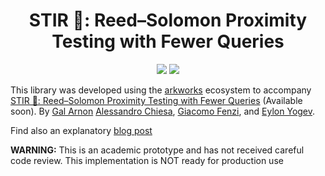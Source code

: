 <h1 align="center">STIR 🥣: Reed–Solomon Proximity Testing with Fewer Queries</h1>

<p align="center">
    <a href="https://github.com/WizardOfMenlo/stir/blob/main/LICENSE-APACHE"><img src="https://img.shields.io/badge/license-APACHE-blue.svg"></a>
    <a href="https://github.com/WizardOfMenlo/stir/blob/main/LICENSE-MIT"><img src="https://img.shields.io/badge/license-MIT-blue.svg"></a>
</p>

This library was developed using the [arkworks](https://arkworks.rs) ecosystem to accompany [STIR 🥣: Reed–Solomon Proximity Testing with Fewer Queries](https://eprint.iacr.org/2024/XXX) (Available soon). 
By [Gal Arnon](https://www.wisdom.weizmann.ac.il/~galar/) [Alessandro Chiesa](https://ic-people.epfl.ch/~achiesa/), [Giacomo Fenzi](https://gfenzi.io), and [Eylon Yogev](https://www.eylonyogev.com/about).

Find also an explanatory [blog post](https://gfenzi.io/papers/stir)

**WARNING:** This is an academic prototype and has not received careful code review. This implementation is NOT ready for production use
